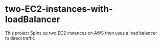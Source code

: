 # two-EC2-instances-with-loadBalancer
This project Spins up two EC2 instances on AWS then uses a load balancer to direct traffic 
